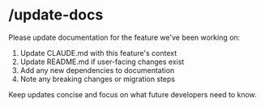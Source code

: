 # /update-docs

Please update documentation for the feature we've been working on:

1. Update CLAUDE.md with this feature's context
2. Update README.md if user-facing changes exist  
3. Add any new dependencies to documentation
4. Note any breaking changes or migration steps

Keep updates concise and focus on what future developers need to know.

